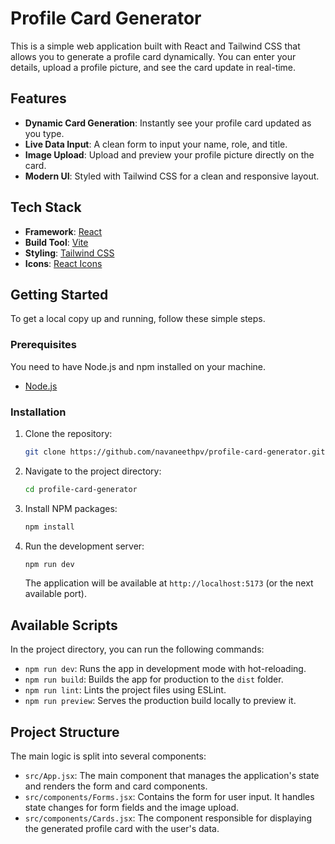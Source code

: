 # Profile Card Generator


This is a simple web application built with React and Tailwind CSS that allows you to generate a profile card dynamically. You can enter your details, upload a profile picture, and see the card update in real-time.

## Features

-   **Dynamic Card Generation**: Instantly see your profile card updated as you type.
-   **Live Data Input**: A clean form to input your name, role, and title.
-   **Image Upload**: Upload and preview your profile picture directly on the card.
-   **Modern UI**: Styled with Tailwind CSS for a clean and responsive layout.

## Tech Stack

-   **Framework**: [React](https://reactjs.org/)
-   **Build Tool**: [Vite](https://vitejs.dev/)
-   **Styling**: [Tailwind CSS](https://tailwindcss.com/)
-   **Icons**: [React Icons](https://react-icons.github.io/react-icons/)

## Getting Started

To get a local copy up and running, follow these simple steps.

### Prerequisites

You need to have Node.js and npm installed on your machine.
-   [Node.js](https://nodejs.org/en/download/)

### Installation

1.  Clone the repository:
    ```sh
    git clone https://github.com/navaneethpv/profile-card-generator.git
    ```
2.  Navigate to the project directory:
    ```sh
    cd profile-card-generator
    ```
3.  Install NPM packages:
    ```sh
    npm install
    ```
4.  Run the development server:
    ```sh
    npm run dev
    ```
    The application will be available at `http://localhost:5173` (or the next available port).

## Available Scripts

In the project directory, you can run the following commands:

-   `npm run dev`: Runs the app in development mode with hot-reloading.
-   `npm run build`: Builds the app for production to the `dist` folder.
-   `npm run lint`: Lints the project files using ESLint.
-   `npm run preview`: Serves the production build locally to preview it.

## Project Structure

The main logic is split into several components:

-   `src/App.jsx`: The main component that manages the application's state and renders the form and card components.
-   `src/components/Forms.jsx`: Contains the form for user input. It handles state changes for form fields and the image upload.
-   `src/components/Cards.jsx`: The component responsible for displaying the generated profile card with the user's data.
